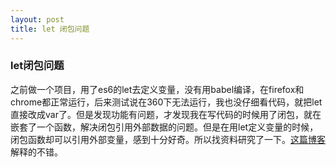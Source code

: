 ```yaml
---
layout: post
title: let 闭包问题
---
```


### let闭包问题

之前做一个项目，用了es6的let去定义变量，没有用babel编译，在firefox和chrome都正常运行，后来测试说在360下无法运行，我也没仔细看代码，就把let直接改成var了。但是发现功能有问题，才发现我在写代码的时候用了闭包，就在嵌套了一个函数，解决闭包引用外部数据的问题。但是在用let定义变量的时候，闭包函数却可以引用外部变量，感到十分好奇。所以找资料研究了一下。[这篇博客](http://www.cnblogs.com/zhuzhenwei918/p/6131345.html)解释的不错。